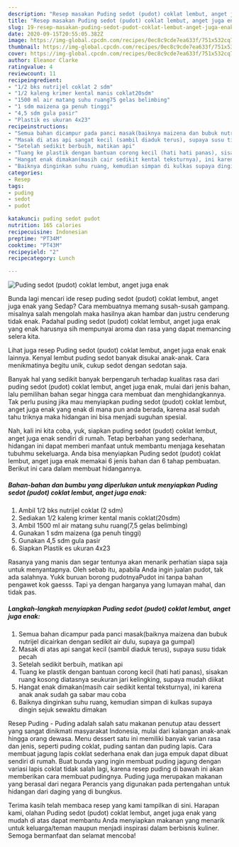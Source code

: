 ```yaml
---
description: "Resep masakan Puding sedot (pudot) coklat lembut, anget juga enak | Bahan Membuat Puding sedot (pudot) coklat lembut, anget juga enak Yang Enak Dan Lezat"
title: "Resep masakan Puding sedot (pudot) coklat lembut, anget juga enak | Bahan Membuat Puding sedot (pudot) coklat lembut, anget juga enak Yang Enak Dan Lezat"
slug: 19-resep-masakan-puding-sedot-pudot-coklat-lembut-anget-juga-enak-bahan-membuat-puding-sedot-pudot-coklat-lembut-anget-juga-enak-yang-enak-dan-lezat
date: 2020-09-15T20:55:05.382Z
image: https://img-global.cpcdn.com/recipes/0ec8c9cde7ea633f/751x532cq70/puding-sedot-pudot-coklat-lembut-anget-juga-enak-foto-resep-utama.jpg
thumbnail: https://img-global.cpcdn.com/recipes/0ec8c9cde7ea633f/751x532cq70/puding-sedot-pudot-coklat-lembut-anget-juga-enak-foto-resep-utama.jpg
cover: https://img-global.cpcdn.com/recipes/0ec8c9cde7ea633f/751x532cq70/puding-sedot-pudot-coklat-lembut-anget-juga-enak-foto-resep-utama.jpg
author: Eleanor Clarke
ratingvalue: 4
reviewcount: 11
recipeingredient:
- "1/2 bks nutrijel coklat 2 sdm"
- "1/2 kaleng krimer kental manis coklat20sdm"
- "1500 ml air matang suhu ruang75 gelas belimbing"
- "1 sdm maizena ga penuh tinggi"
- "4,5 sdm gula pasir"
- "Plastik es ukuran 4x23"
recipeinstructions:
- "Semua bahan dicampur pada panci masak(baiknya maizena dan bubuk nutrijel dicairkan dengan sedikit air dulu, supaya ga gumpal)"
- "Masak di atas api sangat kecil (sambil diaduk terus), supaya susu tidak pecah"
- "Setelah sedikit berbuih, matikan api"
- "Tuang ke plastik dengan bantuan corong kecil (hati hati panas), sisakan ruang kosong diatasnya seukuran jari kelingking, supaya mudah diikat"
- "Hangat enak dimakan(masih cair sedikit kental teksturnya), ini karena anak anak sudah ga sabar mau coba"
- "Baiknya dinginkan suhu ruang, kemudian simpan di kulkas supaya dingin sejuk sewaktu dimakan"
categories:
- Resep
tags:
- puding
- sedot
- pudot

katakunci: puding sedot pudot 
nutrition: 165 calories
recipecuisine: Indonesian
preptime: "PT34M"
cooktime: "PT43M"
recipeyield: "2"
recipecategory: Lunch

---
```



![Puding sedot (pudot) coklat lembut, anget juga enak](https://img-global.cpcdn.com/recipes/0ec8c9cde7ea633f/751x532cq70/puding-sedot-pudot-coklat-lembut-anget-juga-enak-foto-resep-utama.jpg)

Bunda lagi mencari ide resep puding sedot (pudot) coklat lembut, anget juga enak yang Sedap? Cara membuatnya memang susah-susah gampang. misalnya salah mengolah maka hasilnya akan hambar dan justru cenderung tidak enak. Padahal puding sedot (pudot) coklat lembut, anget juga enak yang enak harusnya sih mempunyai aroma dan rasa yang dapat memancing selera kita.

Lihat juga resep Puding sedot (pudot) coklat lembut, anget juga enak enak lainnya. Kenyal lembut puding sedot banyak disukai anak-anak. Cara menikmatinya begitu unik, cukup sedot dengan sedotan saja.

Banyak hal yang sedikit banyak berpengaruh terhadap kualitas rasa dari puding sedot (pudot) coklat lembut, anget juga enak, mulai dari jenis bahan, lalu pemilihan bahan segar hingga cara membuat dan menghidangkannya. Tak perlu pusing jika mau menyiapkan puding sedot (pudot) coklat lembut, anget juga enak yang enak di mana pun anda berada, karena asal sudah tahu triknya maka hidangan ini bisa menjadi suguhan spesial.


Nah, kali ini kita coba, yuk, siapkan puding sedot (pudot) coklat lembut, anget juga enak sendiri di rumah. Tetap berbahan yang sederhana, hidangan ini dapat memberi manfaat untuk membantu menjaga kesehatan tubuhmu sekeluarga. Anda bisa menyiapkan Puding sedot (pudot) coklat lembut, anget juga enak memakai 6 jenis bahan dan 6 tahap pembuatan. Berikut ini cara dalam membuat hidangannya.

<!--inarticleads1-->

##### Bahan-bahan dan bumbu yang diperlukan untuk menyiapkan Puding sedot (pudot) coklat lembut, anget juga enak:

1. Ambil 1/2 bks nutrijel coklat (2 sdm)
1. Sediakan 1/2 kaleng krimer kental manis coklat(20sdm)
1. Ambil 1500 ml air matang suhu ruang(7,5 gelas belimbing)
1. Gunakan 1 sdm maizena (ga penuh tinggi)
1. Gunakan 4,5 sdm gula pasir
1. Siapkan Plastik es ukuran 4x23


Rasanya yang manis dan segar tentunya akan menarik perhatian siapa saja untuk menyantapnya. Oleh sebab itu, apabila Anda ingin jualan pudot, tak ada salahnya. Yukk buruan borong pudotnyaPudot ini tanpa bahan pengawet kok gaesss. Tapi ya dengan harganya yang lumayan mahal, dan tidak pas. 

<!--inarticleads2-->

##### Langkah-langkah menyiapkan Puding sedot (pudot) coklat lembut, anget juga enak:

1. Semua bahan dicampur pada panci masak(baiknya maizena dan bubuk nutrijel dicairkan dengan sedikit air dulu, supaya ga gumpal)
1. Masak di atas api sangat kecil (sambil diaduk terus), supaya susu tidak pecah
1. Setelah sedikit berbuih, matikan api
1. Tuang ke plastik dengan bantuan corong kecil (hati hati panas), sisakan ruang kosong diatasnya seukuran jari kelingking, supaya mudah diikat
1. Hangat enak dimakan(masih cair sedikit kental teksturnya), ini karena anak anak sudah ga sabar mau coba
1. Baiknya dinginkan suhu ruang, kemudian simpan di kulkas supaya dingin sejuk sewaktu dimakan


Resep Puding - Puding adalah salah satu makanan penutup atau dessert yang sangat dinikmati masyarakat Indonesia, mulai dari kalangan anak-anak hingga orang dewasa. Menu dessert satu ini memiliki banyak varian rasa dan jenis, seperti puding coklat, puding santan dan puding lapis. Cara membuat jagung lapis coklat sederhana enak dan juga empuk dapat dibuat sendiri di rumah. Buat bunda yang ingin membuat puding jagung dengan variasi lapis coklat tidak salah lagi, karena resep puding di bawah ini akan memberikan cara membuat pudingnya. Puding juga merupakan makanan yang berasal dari negara Perancis yang digunakan pada pertengahan untuk hidangan dari daging yang di bungkus. 

Terima kasih telah membaca resep yang kami tampilkan di sini. Harapan kami, olahan Puding sedot (pudot) coklat lembut, anget juga enak yang mudah di atas dapat membantu Anda menyiapkan makanan yang menarik untuk keluarga/teman maupun menjadi inspirasi dalam berbisnis kuliner. Semoga bermanfaat dan selamat mencoba!
